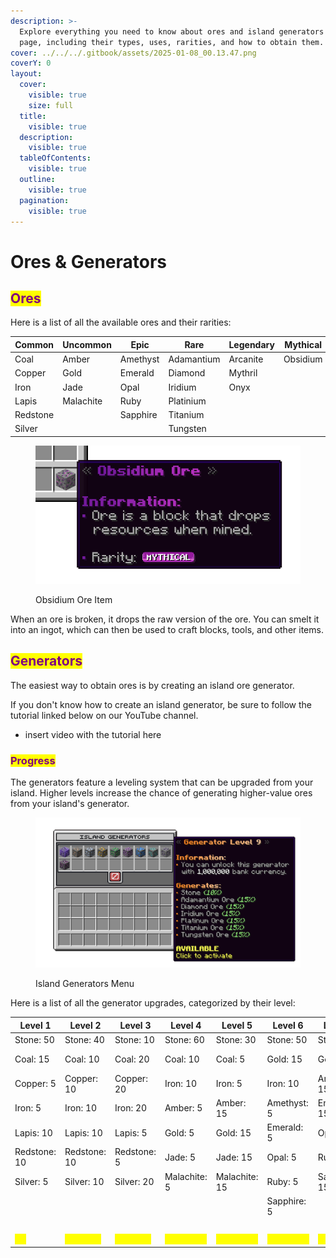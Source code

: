 ```yaml
---
description: >-
  Explore everything you need to know about ores and island generators on this
  page, including their types, uses, rarities, and how to obtain them.
cover: ../../../.gitbook/assets/2025-01-08_00.13.47.png
coverY: 0
layout:
  cover:
    visible: true
    size: full
  title:
    visible: true
  description:
    visible: true
  tableOfContents:
    visible: true
  outline:
    visible: true
  pagination:
    visible: true
---
```


# Ores & Generators

## <mark style="color:purple;">Ores</mark>

Here is a list of all the available ores and their rarities:

<table data-full-width="false"><thead><tr><th>Common</th><th>Uncommon</th><th>Epic</th><th>Rare</th><th>Legendary</th><th>Mythical</th></tr></thead><tbody><tr><td>Coal</td><td>Amber</td><td>Amethyst</td><td>Adamantium</td><td>Arcanite</td><td>Obsidium</td></tr><tr><td>Copper</td><td>Gold</td><td>Emerald</td><td>Diamond</td><td>Mythril</td><td></td></tr><tr><td>Iron</td><td>Jade</td><td>Opal</td><td>Iridium</td><td>Onyx</td><td></td></tr><tr><td>Lapis</td><td>Malachite</td><td>Ruby</td><td>Platinium</td><td></td><td></td></tr><tr><td>Redstone</td><td></td><td>Sapphire</td><td>Titanium</td><td></td><td></td></tr><tr><td>Silver</td><td></td><td></td><td>Tungsten</td><td></td><td></td></tr></tbody></table>

<figure><img src="../../../.gitbook/assets/Screenshot 2025-01-19 010836.png" alt=""><figcaption><p>Obsidium Ore Item</p></figcaption></figure>

When an ore is broken, it drops the raw version of the ore. You can smelt it into an ingot, which can then be used to craft blocks, tools, and other items.

## <mark style="color:purple;">Generators</mark>

The easiest way to obtain ores is by creating an island ore generator.

If you don't know how to create an island generator, be sure to follow the tutorial linked below on our YouTube channel.

* insert video with the tutorial here

### <mark style="color:purple;">Progress</mark>

The generators feature a leveling system that can be upgraded from your island. Higher levels increase the chance of generating higher-value ores from your island's generator.

<figure><img src="../../../.gitbook/assets/Screenshot 2025-01-19 010729.png" alt=""><figcaption><p>Island Generators Menu</p></figcaption></figure>

Here is a list of all the generator upgrades, categorized by their level:

<table data-full-width="true"><thead><tr><th>Level 1</th><th>Level 2</th><th>Level 3</th><th>Level 4</th><th>Level 5</th><th>Level 6</th><th>Level 7</th><th>Level 8</th><th>Level 9</th><th>Level 10</th></tr></thead><tbody><tr><td>Stone: 50</td><td>Stone: 40</td><td>Stone: 10</td><td>Stone: 60</td><td>Stone: 30</td><td>Stone: 50</td><td>Stone: 20</td><td>Stone: 40</td><td>Stone: 10</td><td>Stone: 30</td></tr><tr><td>Coal: 15</td><td>Coal: 10</td><td>Coal: 20</td><td>Coal: 10</td><td>Coal: 5</td><td>Gold: 15</td><td>Gold: 5</td><td>Gold: 15</td><td>Adamantium: 15</td><td>Gold: 13</td></tr><tr><td>Copper: 5</td><td>Copper: 10</td><td>Copper: 20</td><td>Iron: 10</td><td>Iron: 5</td><td>Iron: 10</td><td>Amethyst: 15</td><td>Ruby: 15</td><td>Diamond: 15</td><td>Ruby: 13</td></tr><tr><td>Iron: 5</td><td>Iron: 10</td><td>Iron: 20</td><td>Amber: 5</td><td>Amber: 15</td><td>Amethyst: 5</td><td>Emerald: 15</td><td>Adamantium: 5</td><td>Iridium: 15</td><td>Diamond: 13</td></tr><tr><td>Lapis: 10</td><td>Lapis: 10</td><td>Lapis: 5</td><td>Gold: 5</td><td>Gold: 15</td><td>Emerald: 5</td><td>Opal: 15</td><td>Diamond: 5</td><td>Platinum: 15</td><td>Arcanite: 10</td></tr><tr><td>Redstone: 10</td><td>Redstone: 10</td><td>Redstone: 5</td><td>Jade: 5</td><td>Jade: 15</td><td>Opal: 5</td><td>Ruby: 15</td><td>Iridium: 5</td><td>Titanium: 15</td><td>Mythril: 10</td></tr><tr><td>Silver: 5</td><td>Silver: 10</td><td>Silver: 20</td><td>Malachite: 5</td><td>Malachite: 15</td><td>Ruby: 5</td><td>Sapphire: 15</td><td>Platinum: 5</td><td>Tungsten: 15</td><td>Onyx: 10</td></tr><tr><td></td><td></td><td></td><td></td><td></td><td>Sapphire: 5</td><td></td><td>Titanium: 5</td><td></td><td>Obsidium: 1</td></tr><tr><td></td><td></td><td></td><td></td><td></td><td></td><td></td><td>Tungsten: 5</td><td></td><td></td></tr><tr><td><mark style="color:yellow;"><strong>0$</strong></mark></td><td><mark style="color:yellow;"><strong>25,000$</strong></mark></td><td><mark style="color:yellow;"><strong>50,000$</strong></mark></td><td><mark style="color:yellow;"><strong>100,000$</strong></mark></td><td><mark style="color:yellow;"><strong>200,000$</strong></mark></td><td><mark style="color:yellow;"><strong>350,000$</strong></mark></td><td><mark style="color:yellow;"><strong>500,000$</strong></mark></td><td><mark style="color:yellow;"><strong>750,000$</strong></mark></td><td><mark style="color:yellow;"><strong>1,000,000$</strong></mark></td><td><mark style="color:yellow;"><strong>2,000,000$</strong></mark></td></tr></tbody></table>
